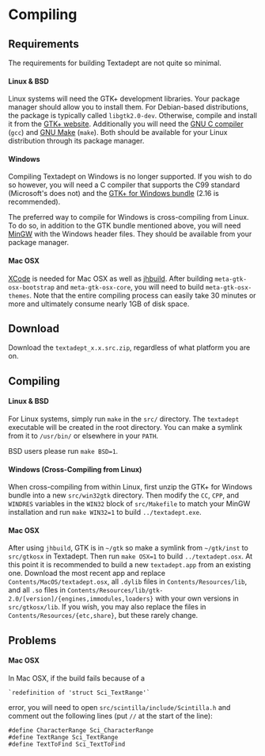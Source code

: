 # Compiling

## Requirements

The requirements for building Textadept are not quite so minimal.

#### Linux & BSD

Linux systems will need the GTK+ development libraries. Your package manager
should allow you to install them. For Debian-based distributions, the package is
typically called `libgtk2.0-dev`. Otherwise, compile and install it from the
[GTK+ website][GTK-Linux]. Additionally you will need the [GNU C compiler][GCC]
(`gcc`) and [GNU Make][Make] (`make`). Both should be available for your Linux
distribution through its package manager.

[GTK-Linux]: http://www.gtk.org/download-linux.html
[GCC]: http://gcc.gnu.org
[Make]: http://www.gnu.org/software/make/

#### Windows

Compiling Textadept on Windows is no longer supported. If you wish to do so
however, you will need a C compiler that supports the C99 standard (Microsoft's
does not) and the [GTK+ for Windows bundle][GTK-Win32] (2.16 is recommended).

The preferred way to compile for Windows is cross-compiling from Linux. To do
so, in addition to the GTK bundle mentioned above, you will need [MinGW][MinGW]
with the Windows header files. They should be available from your package
manager.

[GTK-Win32]: http://www.gtk.org/download-windows.html
[MinGW]: http://mingw.org

#### Mac OSX

[XCode][XCode] is needed for Mac OSX as well as [jhbuild][GTK-OSX]. After
building `meta-gtk-osx-bootstrap` and `meta-gtk-osx-core`, you will need to
build `meta-gtk-osx-themes`. Note that the entire compiling process can easily
take 30 minutes or more and ultimately consume nearly 1GB of disk space.

[XCode]: http://developer.apple.com/TOOLS/xcode/
[GTK-OSX]: http://sourceforge.net/apps/trac/gtk-osx/wiki/Build

## Download

Download the `textadept_x.x.src.zip`, regardless of what platform you are on.

## Compiling

#### Linux & BSD

For Linux systems, simply run `make` in the `src/` directory. The `textadept`
executable will be created in the root directory. You can make a symlink from
it to `/usr/bin/` or elsewhere in your `PATH`.

BSD users please run `make BSD=1`.

#### Windows (Cross-Compiling from Linux)

When cross-compiling from within Linux, first unzip the GTK+ for Windows bundle
into a new `src/win32gtk` directory. Then modify the `CC`, `CPP`, and `WINDRES`
variables in the `WIN32` block of `src/Makefile` to match your MinGW
installation and run `make WIN32=1` to build `../textadept.exe`.

#### Mac OSX

After using `jhbuild`, GTK is in `~/gtk` so make a symlink from `~/gtk/inst` to
`src/gtkosx` in Textadept. Then run `make OSX=1` to build `../textadept.osx`. At
this point it is recommended to build a new `textadept.app` from an existing
one. Download the most recent app and replace `Contents/MacOS/textadept.osx`,
all `.dylib` files in `Contents/Resources/lib`, and all `.so` files in
`Contents/Resources/lib/gtk-2.0/[version]/{engines,immodules,loaders}` with your
own versions in `src/gtkosx/lib`. If you wish, you may also replace the files
in `Contents/Resources/{etc,share}`, but these rarely change.

## Problems

#### Mac OSX

In Mac OSX, if the build fails because of a

    `redefinition of 'struct Sci_TextRange'`

error, you will need to open `src/scintilla/include/Scintilla.h` and comment
out the following lines (put `//` at the start of the line):

    #define CharacterRange Sci_CharacterRange
    #define TextRange Sci_TextRange
    #define TextToFind Sci_TextToFind
